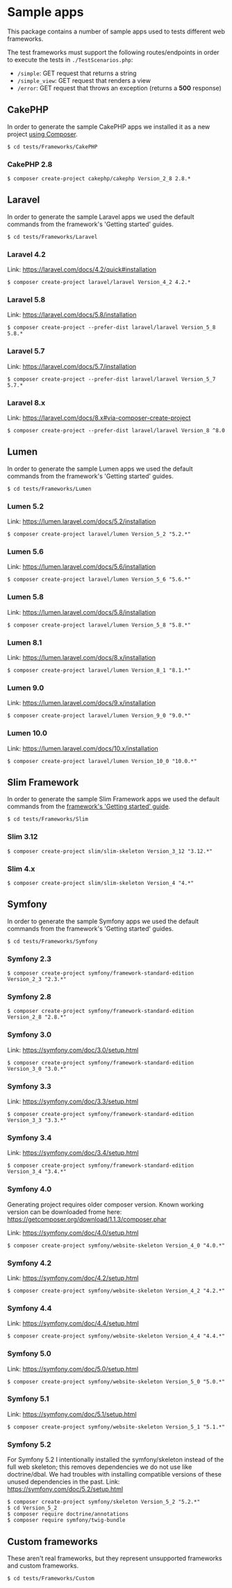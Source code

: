 # Sample apps

This package contains a number of sample apps used to tests different web frameworks.

The test frameworks must support the following routes/endpoints in order to execute the tests in `./TestScenarios.php`:

* `/simple`: GET request that returns a string
* `/simple_view`: GET request that renders a view
* `/error`: GET request that throws an exception (returns a **500** response)

## CakePHP

In order to generate the sample CakePHP apps we installed it as a new project [using Composer](https://packagist.org/packages/cakephp/cakephp).

    $ cd tests/Frameworks/CakePHP

### CakePHP 2.8

    $ composer create-project cakephp/cakephp Version_2_8 2.8.*

## Laravel

In order to generate the sample Laravel apps we used the default commands from the framework's 'Getting started' guides.

    $ cd tests/Frameworks/Laravel

### Laravel 4.2

Link: https://laravel.com/docs/4.2/quick#installation

    $ composer create-project laravel/laravel Version_4_2 4.2.*

### Laravel 5.8

Link: https://laravel.com/docs/5.8/installation

    $ composer create-project --prefer-dist laravel/laravel Version_5_8 5.8.*

### Laravel 5.7

Link: https://laravel.com/docs/5.7/installation

    $ composer create-project --prefer-dist laravel/laravel Version_5_7 5.7.*

### Laravel 8.x

Link: https://laravel.com/docs/8.x#via-composer-create-project

    $ composer create-project --prefer-dist laravel/laravel Version_8 ^8.0

## Lumen

In order to generate the sample Lumen apps we used the default commands from the framework's 'Getting started' guides.

    $ cd tests/Frameworks/Lumen

### Lumen 5.2

Link: https://lumen.laravel.com/docs/5.2/installation

    $ composer create-project laravel/lumen Version_5_2 "5.2.*"

### Lumen 5.6

Link: https://lumen.laravel.com/docs/5.6/installation

    $ composer create-project laravel/lumen Version_5_6 "5.6.*"

### Lumen 5.8

Link: https://lumen.laravel.com/docs/5.8/installation

    $ composer create-project laravel/lumen Version_5_8 "5.8.*"

### Lumen 8.1

Link: https://lumen.laravel.com/docs/8.x/installation

    $ composer create-project laravel/lumen Version_8_1 "8.1.*"

### Lumen 9.0

Link: https://lumen.laravel.com/docs/9.x/installation

    $ composer create-project laravel/lumen Version_9_0 "9.0.*"

### Lumen 10.0

Link: https://lumen.laravel.com/docs/10.x/installation

    $ composer create-project laravel/lumen Version_10_0 "10.0.*"

## Slim Framework

In order to generate the sample Slim Framework apps we used the default commands from the [framework's 'Getting started' guide](http://www.slimframework.com/).

    $ cd tests/Frameworks/Slim

### Slim 3.12

    $ composer create-project slim/slim-skeleton Version_3_12 "3.12.*"

### Slim 4.x

    $ composer create-project slim/slim-skeleton Version_4 "4.*"

## Symfony

In order to generate the sample Symfony apps we used the default commands from the framework's 'Getting started' guides.

    $ cd tests/Frameworks/Symfony

### Symfony 2.3

    $ composer create-project symfony/framework-standard-edition Version_2_3 "2.3.*"

### Symfony 2.8

    $ composer create-project symfony/framework-standard-edition Version_2_8 "2.8.*"

### Symfony 3.0

Link: https://symfony.com/doc/3.0/setup.html

    $ composer create-project symfony/framework-standard-edition Version_3_0 "3.0.*"

### Symfony 3.3

Link: https://symfony.com/doc/3.3/setup.html

    $ composer create-project symfony/framework-standard-edition Version_3_3 "3.3.*"

### Symfony 3.4

Link: https://symfony.com/doc/3.4/setup.html

    $ composer create-project symfony/framework-standard-edition Version_3_4 "3.4.*"

### Symfony 4.0

Generating project requires older composer version. Known working version can be downloaded frome here: https://getcomposer.org/download/1.1.3/composer.phar

Link: https://symfony.com/doc/4.0/setup.html

    $ composer create-project symfony/website-skeleton Version_4_0 "4.0.*"

### Symfony 4.2

Link: https://symfony.com/doc/4.2/setup.html

    $ composer create-project symfony/website-skeleton Version_4_2 "4.2.*"

### Symfony 4.4

Link: https://symfony.com/doc/4.4/setup.html

    $ composer create-project symfony/website-skeleton Version_4_4 "4.4.*"

### Symfony 5.0

Link: https://symfony.com/doc/5.0/setup.html

    $ composer create-project symfony/website-skeleton Version_5_0 "5.0.*"

### Symfony 5.1

Link: https://symfony.com/doc/5.1/setup.html

    $ composer create-project symfony/website-skeleton Version_5_1 "5.1.*"

### Symfony 5.2

For Symfony 5.2 I intentionally installed the symfony/skeleton instead of the
full web skeleton; this removes dependencies we do not use like doctrine/dbal.
We had troubles with installing compatible versions of these unused dependencies
in the past.
Link: https://symfony.com/doc/5.2/setup.html

    $ composer create-project symfony/skeleton Version_5_2 "5.2.*"
    $ cd Version_5_2
    $ composer require doctrine/annotations
    $ composer require symfony/twig-bundle

## Custom frameworks

These aren't real frameworks, but they represent unsupported frameworks and custom frameworks.

    $ cd tests/Frameworks/Custom
